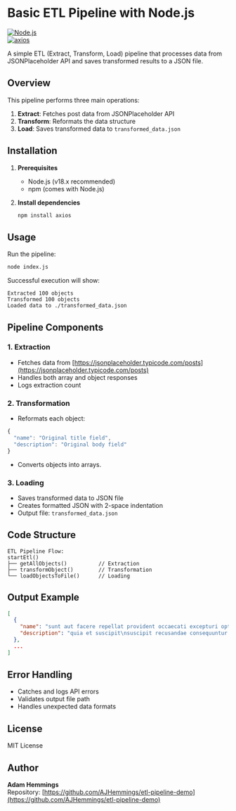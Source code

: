 # Basic ETL Pipeline with Node.js

[![Node.js](https://img.shields.io/badge/Node.js-18.x-green)](https://nodejs.org/)  
[![axios](https://img.shields.io/badge/axios-1.x-blue)](https://axios-http.com/)

A simple ETL (Extract, Transform, Load) pipeline that processes data from JSONPlaceholder API and saves transformed results to a JSON file.

## Overview

This pipeline performs three main operations:

1. **Extract**: Fetches post data from JSONPlaceholder API
2. **Transform**: Reformats the data structure
3. **Load**: Saves transformed data to `transformed_data.json`

## Installation

1. **Prerequisites**

   - Node.js (v18.x recommended)
   - npm (comes with Node.js)

2. **Install dependencies**
   ```bash
   npm install axios
   ```

## Usage

Run the pipeline:

```bash
node index.js
```

Successful execution will show:

```
Extracted 100 objects
Transformed 100 objects
Loaded data to ./transformed_data.json
```

## Pipeline Components

### 1. Extraction

- Fetches data from [https://jsonplaceholder.typicode.com/posts](https://jsonplaceholder.typicode.com/posts)
- Handles both array and object responses
- Logs extraction count

### 2. Transformation

- Reformats each object:

```javascript
{
  "name": "Original title field",
  "description": "Original body field"
}
```

- Converts objects into arrays.

### 3. Loading

- Saves transformed data to JSON file
- Creates formatted JSON with 2-space indentation
- Output file: `transformed_data.json`

## Code Structure

```
ETL Pipeline Flow:
startEtl()
├── getAllObjects()          // Extraction
├── transformObject()        // Transformation
└── loadObjectsToFile()      // Loading
```

## Output Example

```json
[
  {
    "name": "sunt aut facere repellat provident occaecati excepturi optio reprehenderit",
    "description": "quia et suscipit\nsuscipit recusandae consequuntur expedita et cum\nreprehenderit molestiae ut ut quas totam\nnostrum rerum est autem sunt rem eveniet architecto"
  },
  ...
]
```

## Error Handling

- Catches and logs API errors
- Validates output file path
- Handles unexpected data formats

## License

MIT License

## Author

**Adam Hemmings**  
Repository: [https://github.com/AJHemmings/etl-pipeline-demo](https://github.com/AJHemmings/etl-pipeline-demo)
